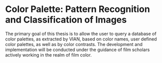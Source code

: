 # Color Palette: Pattern Recognition and Classification of Images 

The primary goal of this thesis is to allow the user to query a database of color palettes, as extracted
by VIAN, based on color names, user defined color palettes, as well as by color contrasts. The
development and implementation will be conducted under the guidance of film scholars actively working in the
realm of film color.
